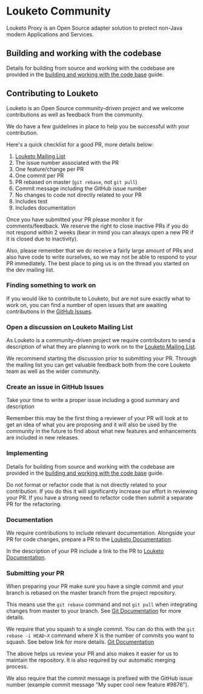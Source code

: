 # Louketo Community

Louketo Proxy is an Open Source adapter solution to protect non-Java modern
 Applications and Services.

## Building and working with the codebase

Details for building from source and working with the codebase are provided
 in the [building and working with the code base](docs/building.md) guide.

## Contributing to Louketo

Louketo is an Open Source community-driven project and we welcome contributions
 as well as feedback from the community.

We do have a few guidelines in place to help you be successful with your
 contribution.

Here's a quick checklist for a good PR, more details below:

1. [Louketo Mailing List](https://groups.google.com/forum/#!forum/louketo)
2. The issue number associated with the PR
3. One feature/change per PR
4. One commit per PR
5. PR rebased on master (`git rebase`, not `git pull`)
6. Commit message including the GitHub issue number
7. No changes to code not directly related to your PR
8. Includes test
9. Includes documentation

Once you have submitted your PR please monitor it for comments/feedback.
 We reserve the right to close inactive PRs if
you do not respond within 2 weeks (bear in mind you can always open a new
 PR if it is closed due to inactivity).

Also, please remember that we do receive a fairly large amount of PRs and
 also have code to write ourselves, so we may
not be able to respond to your PR immediately. The best place to ping us
 is on the thread you started on the dev mailing list.

### Finding something to work on

If you would like to contribute to Louketo, but are not sure exactly what to
 work on, you can find a number of open issues that are awaiting contributions
 in the [GitHub Issues](https://github.com/louketo/louketo-proxy/issues).

### Open a discussion on Louketo Mailing List

As Louketo is a community-driven project we require contributors to send a
 description of what they are planning to work on to the
 [Louketo Mailing List](https://groups.google.com/forum/#!forum/Louketo-dev).

We recommend starting the discussion prior to submitting your PR. Through the
 mailing list you can get valuable feedback both from the core Louketo team
 as well as the wider community.

### Create an issue in GitHub Issues

Take your time to write a proper issue including a good summary and description

Remember this may be the first thing a reviewer of your PR will look at to get
 an idea of what you are proposing and it will also be used by the community
 in the future to find about what new features and enhancements are included
 in new releases.

### Implementing

Details for building from source and working with the codebase are provided in
 the [building and working with the code base](docs/building.md) guide.

Do not format or refactor code that is not directly related to your
 contribution. If you do this it will significantly increase our effort in
 reviewing your PR. If you have a strong need to refactor code then submit
 a separate PR for the refactoring.

### Documentation

We require contributions to include relevant documentation. Alongside your
 PR for code changes, prepare a PR to the
 [Louketo Documentation](https://github.com/Louketo/Louketo-documentation).

In the description of your PR include a link to the PR to
 [Louketo Documentation](https://github.com/Louketo/Louketo-documentation).

### Submitting your PR

When preparing your PR make sure you have a single commit and your branch
 is rebased on the master branch from the project repository.

This means use the `git rebase` command and not `git pull` when integrating
 changes from master to your branch.
See [Git Documentation](https://git-scm.com/book/en/v2/Git-Branching-Rebasing)
 for more details.

We require that you squash to a single commit. You can do this with the
 `git rebase -i HEAD~X` command where X is the number of commits you want
  to squash. See below link for more details.
[Git Documentation](https://git-scm.com/book/en/v2/Git-Tools-Rewriting-History)

The above helps us review your PR and also makes it easier for us to maintain
 the repository. It is also required by our automatic merging process.

We also require that the commit message is prefixed with the GitHub issue
 number (example commit message "My super cool new feature #9876").
